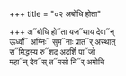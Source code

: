 +++
title = "०२ अबोधि होता"

+++
अ᳓बोधि हो᳓ता यज᳓थाय देवा᳓न्  
ऊर्ध्वो᳓ अग्निः᳓ सुम᳓नाः प्रात᳓र् अस्थात्  
स᳓मिद्धस्य रु᳓शद् अदर्शि पा᳓जो  
महा᳓न् देव᳓स् त᳓मसो नि᳓र् अमोचि